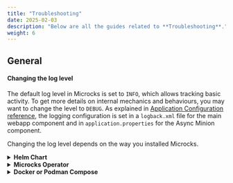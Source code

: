 ```yaml
---
title: "Troubleshooting"
date: 2025-02-03
description: "Below are all the guides related to **Troubleshooting**."
weight: 6
---
```


## General

#### Changing the log level

The default log level in Microcks is set to `INFO`, which allows tracking basic activity. To get more details on internal mechanics and behaviours, you may want to change the level to `DEBUG`. As explained in [Application Configuration reference](/documentation/references/configuration/application-config/), the logging configuration is set in a `logback.xml` file for the main webapp component and in `application.properties` for the Async Minion component.

Changing the log level depends on the way you installed Microcks.
<details>
  <summary><strong>Helm Chart</strong></summary>

When using the [Helm Chart](/documentation/references/configuration/helm-chart-config/) to deploy Microcks, there's a `microcks.logLevel`spec property you can set to `DEBUG`. Change it into your `values.yaml` file or as a command line argument using `--set microcks.logLevel=DEBUG` when redeploying the chart. This property changes both values for the main webapp and Async Miniong components.
</details>

<details>
  <summary><strong>Microcks Operator</strong></summary>

When using the [Microcks Operator](/documentation/references/configuration/operator-config/), to deploy Microcks, the `Microcks` Custom Resource holds a `microcks.logLevel` property you can set to `DEBUG`. Change your CR to something like belob before re-deploying it:

```yaml
apiVersion: microcks.io/v1alpha1
kind: Microcks
metadata:
  name: microcks
spec:
  version: 1.11.0
  microcks:
    url: microcks.m.minikube.local
    logLevel: DEBUG
  keycloak:
    url: keycloak.m.minikube.local
```

After the next operator reconciliation, the log level is changed in both the main webapp and the Async Minion component.
</details>

<details>
  <summary><strong>Docker or Podman Compose</strong></summary>

When using [Docker or Podman Compose](/documentation/guides/installation/docker-compose/) for running Microcks, you should have a local `logback.xml` file mounted into the running containers in the `/deployments/config`.

First thing is to initialize this file into a local folder at the same location of your `docker-compose.yml` file, let's say `config-logs/`:

```sh
mkdir config-logs
cd config-logs
cat <<EOF >logback.xml
<?xml version="1.0" encoding="UTF-8"?>

<configuration scan="true">
  <statusListener class="ch.qos.logback.core.status.NopStatusListener" />

  <conversionRule conversionWord="clr" converterClass="org.springframework.boot.logging.logback.ColorConverter" />
  <conversionRule conversionWord="wex" converterClass="org.springframework.boot.logging.logback.WhitespaceThrowableProxyConverter" />
  <conversionRule conversionWord="wEx" converterClass="org.springframework.boot.logging.logback.ExtendedWhitespaceThrowableProxyConverter" />

  <appender name="CONSOLE" class="ch.qos.logback.core.ConsoleAppender">
    <encoder>
      <charset>utf-8</charset>
      <pattern>%clr(%d{HH:mm:ss.SSS}){faint} %clr(${LOG_LEVEL_PATTERN:-%5p}) %clr(${PID:- }){magenta} %clr(---){faint} %clr([%10.10t]){faint} %clr(%-40.40logger{36}){cyan} %clr(:){faint} %m%n${LOG_EXCEPTION_CONVERSION_WORD:-%wEx}</pattern>
    </encoder>
  </appender>

  <logger name="io.github.microcks" level="DEBUG"/>

  <root level="INFO">
    <appender-ref ref="CONSOLE"/>
  </root>
</configuration>
EOF
```

In this folder, you also have to create a simple `application.properties` file that makes the main webapp component consider the `logback.xml` file as its reference and enable debug level for the Async Minion component:

```sh
cat <<EOF >application.properties
# Logging configuration properties
logging.config=/deployments/config/logback.xml

%docker-compose.quarkus.log.level=DEBUG
%docker-compose.quarkus.log.console.level=DEBUG
EOF
```

Finally, you have to edit the `docker-compose.yml` file to mount those files in the containers. You can do it by adding new volumes like below:

```yaml
  app:
    # [...]
    container_name: microcks
    volumes:
      - "./config-logs:/deployments/config"
    # [...]

  async-minion:
    depends_on:
      - app
    # [...]
    volumes:
      - "./config-logs:/deployments/config"
    # [...]
```
</details>
